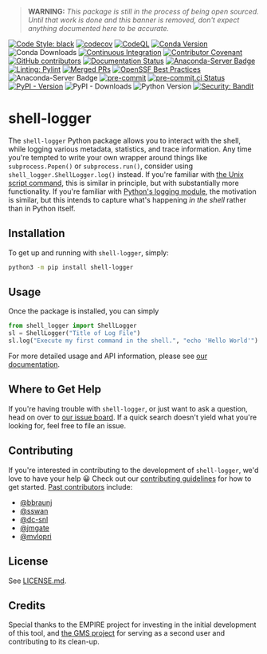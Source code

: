 > **WARNING:**  *This package is still in the process of being open sourced.
> Until that work is done and this banner is removed, don't expect anything
> documented here to be accurate.*

[![Code Style: black](https://img.shields.io/badge/Code%20Style-black-000000.svg)](https://github.com/psf/black)
[![codecov](https://codecov.io/gh/sandialabs/shell-logger/branch/master/graph/badge.svg?token=FmDStZ6FVR)](https://codecov.io/gh/sandialabs/shell-logger)
[![CodeQL](https://github.com/sandialabs/shell-logger/actions/workflows/github-code-scanning/codeql/badge.svg)](https://github.com/sandialabs/shell-logger/actions/workflows/github-code-scanning/codeql)
[![Conda Version](https://img.shields.io/conda/v/conda-forge/shell-logger?label=conda-forge)](https://anaconda.org/conda-forge/shell-logger)
![Conda Downloads](https://img.shields.io/conda/d/conda-forge/shell-logger?label=conda-forge%20downloads)
[![Continuous Integration](https://github.com/sandialabs/shell-logger/actions/workflows/continuous-integration.yml/badge.svg)](https://github.com/sandialabs/shell-logger/actions/workflows/continuous-integration.yml)
[![Contributor Covenant](https://img.shields.io/badge/Contributor%20Covenant-2.1-4baaaa.svg)](CODE_OF_CONDUCT.md)
[![GitHub contributors](https://img.shields.io/github/contributors/sandialabs/shell-logger.svg)](https://github.com/sandialabs/shell-logger/graphs/contributors)
[![Documentation Status](https://readthedocs.org/projects/shell-logger/badge/?version=latest)](https://shell-logger.readthedocs.io/en/latest/?badge=latest)
[![Anaconda-Server Badge](https://anaconda.org/conda-forge/shell-logger/badges/license.svg)](LICENSE.md)
[![Linting: Pylint](https://img.shields.io/badge/Linting-Pylint-yellowgreen)](https://github.com/pylint-dev/pylint)
[![Merged PRs](https://img.shields.io/github/issues-pr-closed-raw/sandialabs/shell-logger.svg?label=merged+PRs)](https://github.com/sandialabs/shell-logger/pulls?q=is:pr+is:merged)
[![OpenSSF Best Practices](https://bestpractices.coreinfrastructure.org/projects/1234567890/badge)](https://bestpractices.coreinfrastructure.org/projects/1234567890)
![Anaconda-Server Badge](https://anaconda.org/conda-forge/shell-logger/badges/platforms.svg)
[![pre-commit](https://img.shields.io/badge/pre--commit-enabled-brightgreen?logo=pre-commit)](https://github.com/pre-commit/pre-commit)
[![pre-commit.ci Status](https://results.pre-commit.ci/badge/github/sandialabs/shell-logger/master.svg)](https://results.pre-commit.ci/latest/github/sandialabs/shell-logger/master)
[![PyPI - Version](https://img.shields.io/pypi/v/shell-logger?label=PyPI)](https://pypi.org/project/shell-logger/)
![PyPI - Downloads](https://img.shields.io/pypi/dm/shell-logger?label=PyPI%20downloads)
![Python Version](https://img.shields.io/badge/Python-3.8|3.9|3.10|3.11|3.12-blue.svg)
[![Security: Bandit](https://img.shields.io/badge/Security-Bandit-yellow.svg)](https://github.com/PyCQA/bandit)

# shell-logger

The `shell-logger` Python package allows you to interact with the shell, while
logging various metadata, statistics, and trace information.  Any time you're
tempted to write your own wrapper around things like `subprocess.Popen()` or
`subprocess.run()`, consider using `shell_logger.ShellLogger.log()` instead.
If you're familiar with [the Unix script command][script], this is similar in
principle, but with substantially more functionality.  If you're familiar with
[Python's logging module][logging], the motivation is similar, but this intends
to capture what's happening *in the shell* rather than in Python itself.

[script]:  https://man7.org/linux/man-pages/man1/script.1.html
[logging]:  https://docs.python.org/3/library/logging.html

## Installation

To get up and running with `shell-logger`, simply:
```bash
python3 -m pip install shell-logger
```

## Usage

Once the package is installed, you can simply
```python
from shell_logger import ShellLogger
sl = ShellLogger("Title of Log File")
sl.log("Execute my first command in the shell.", "echo 'Hello World'")
```

For more detailed usage and API information, please see
[our documentation][readthedocs].

[readthedocs]:  https://shell-logger.readthedocs.io

## Where to Get Help

If you're having trouble with `shell-logger`, or just want to ask a question,
head on over to [our issue board][issues].  If a quick search doesn't yield
what you're looking for, feel free to file an issue.

[issues]:  https://github.com/sandialabs/shell-logger/issues

## Contributing

If you're interested in contributing to the development of `shell-logger`, we'd
love to have your help :grinning:  Check out our
[contributing guidelines](CONTRIBUTING.md) for how to get started.
[Past contributors][contributors] include:
* [@bbraunj](https://github.com/bbraunj)
* [@sswan](https://github.com/sswan)
* [@dc-snl](https://github.com/dc-snl)
* [@jmgate](https://github.com/jmgate)
* [@mvlopri](https://github.com/mvlopri)

[contributors]:  https://github.com/sandialabs/shell-logger/graphs/contributors

## License

See [LICENSE.md](LICENSE.md).

## Credits

Special thanks to the EMPIRE project for investing in the initial development
of this tool, and [the GMS project][gms] for serving as a second user and
contributing to its clean-up.

[gms]: https://github.com/SNL-GMS/GMS-PI21-OPEN/
